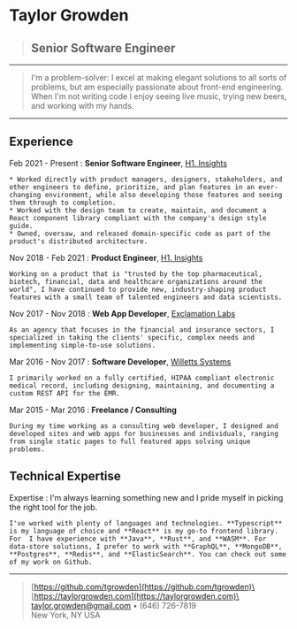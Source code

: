 Taylor Growden
============

> <h2 class="subtitle">Senior Software Engineer</h2>

----

> I'm a problem-solver: I excel at making elegant solutions to all sorts of problems, but am especially passionate about front-end engineering. When I'm not writing code I enjoy seeing live music, trying new beers, and working with my hands.

----

Experience
----------
Feb 2021 - Present
:   **Senior Software Engineer**, [H1. Insights](https://h1insights.com)

    * Worked directly with product managers, designers, stakeholders, and other engineers to define, prioritize, and plan features in an ever-changing environment, while also developing those features and seeing them through to completion.
    * Worked with the design team to create, maintain, and document a React component library compliant with the company's design style guide.
    * Owned, oversaw, and released domain-specific code as part of the product's distributed architecture.

Nov 2018 - Feb 2021
:   **Product Engineer**, [H1. Insights](https://h1insights.com)

    Working on a product that is "trusted by the top pharmaceutical, biotech, financial, data and healthcare organizations around the world", I have continued to provide new, industry-shaping product features with a small team of talented engineers and data scientists.

Nov 2017 - Nov 2018
:   **Web App Developer**, [Exclamation Labs](https://exclamationlabs.com/)

    As an agency that focuses in the financial and insurance sectors, I specialized in taking the clients' specific, complex needs and implementing simple-to-use solutions.

Mar 2016 - Nov 2017
:   **Software Developer**, [Willetts Systems](https://willettstech.com/)

    I primarily worked on a fully certified, HIPAA compliant electronic medical record, including designing, maintaining, and documenting a custom REST API for the EMR.

Mar 2015 - Mar 2016
:   **Freelance / Consulting**

    During my time working as a consulting web developer, I designed and developed sites and web apps for businesses and individuals, ranging from single static pages to full featured apps solving unique problems.

Technical Expertise
--------------------

Expertise
:  I'm always learning something new and I pride myself in picking the right tool for the job.

    I've worked with plenty of languages and technologies. **Typescript** is my language of choice and **React** is my go-to frontend library. For  I have experience with **Java**, **Rust**, and **WASM**. For data-store solutions, I prefer to work with **GraphQL**, **MongoDB**, **Postgres**, **Redis**, and **ElasticSearch**. You can check out some of my work on Github.

----

> [https://github.com/tgrowden](https://github.com/tgrowden)\
> [https://taylorgrowden.com](https://taylorgrowden.com)\
> <taylor.growden@gmail.com> • (646) 726-7819\
> New York, NY USA
